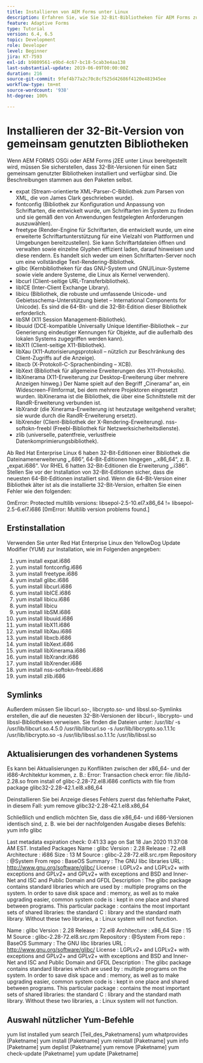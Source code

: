 ```yaml
---
title: Installieren von AEM Forms unter Linux
description: Erfahren Sie, wie Sie 32-Bit-Bibliotheken für AEM Forms zur Verwendung in Linux-Installationen installieren.
feature: Adaptive Forms
type: Tutorial
version: 6.4, 6.5
topic: Development
role: Developer
level: Beginner
jira: KT-7593
exl-id: b9809561-e9bd-4c67-bc18-5cab3e4aa138
last-substantial-update: 2019-06-09T00:00:00Z
duration: 216
source-git-commit: 9fef4b77a2c70c8cf525d42686f4120e481945ee
workflow-type: tm+mt
source-wordcount: '938'
ht-degree: 100%

---
```


# Installieren der 32-Bit-Version von gemeinsam genutzten Bibliotheken

Wenn AEM FORMS OSGi oder AEM Forms j2EE unter Linux bereitgestellt wird, müssen Sie sicherstellen, dass 32-Bit-Versionen für einen Satz gemeinsam genutzter Bibliotheken installiert und verfügbar sind. Die Beschreibungen stammen aus den Paketen selbst.

* expat (Stream-orientierte XML-Parser-C-Bibliothek zum Parsen von XML, die von James Clark geschrieben wurde).
* fontconfig (Bibliothek zur Konfiguration und Anpassung von Schriftarten, die entwickelt wurde, um Schriftarten im System zu finden und sie gemäß den von Anwendungen festgelegten Anforderungen auszuwählen).
* freetype (Render-Engine für Schriftarten, die entwickelt wurde, um eine erweiterte Schriftartunterstützung für eine Vielzahl von Plattformen und Umgebungen bereitzustellen). Sie kann Schriftartdateien öffnen und verwalten sowie einzelne Glyphen effizient laden, darauf hinweisen und diese rendern. Es handelt sich weder um einen Schriftarten-Server noch um eine vollständige Text-Rendering-Bibliothek.
* glibc (Kernbibliotheken für das GNU-System und GNU/Linux-Systeme sowie viele andere Systeme, die Linux als Kernel verwenden).
* libcurl (Client-seitige URL-Transferbibliothek).
* libICE (Inter-Client Exchange Library).
* libicu (Bibliothek, die robuste und umfassende Unicode- und Gebietsschema-Unterstützung bietet – International Components for Unicode). Es sind die 64-Bit- und die 32-Bit-Edition dieser Bibliothek erforderlich.
* libSM (X11 Session Management-Bibliothek).
* libuuid (DCE-kompatible Universally Unique Identifier-Bibliothek – zur Generierung eindeutiger Kennungen für Objekte, auf die außerhalb des lokalen Systems zugegriffen werden kann).
* libX11 (Client-seitige X11-Bibliothek).
* libXau (X11-Autorisierungsprotokoll – nützlich zur Beschränkung des Client-Zugriffs auf die Anzeige).
* libxcb (X-Protokoll-C-Sprachenbinding – XCB).
* libXext (Bibliothek für allgemeine Erweiterungen des X11-Protokolls).
* libXinerama (X11-Erweiterung zur Desktop-Erweiterung über mehrere Anzeigen hinweg.) Der Name spielt auf den Begriff „Cinerama“ an, ein Widescreen-Filmformat, bei dem mehrere Projektoren eingesetzt wurden. libXinerama ist die Bibliothek, die über eine Schnittstelle mit der RandR-Erweiterung verbunden ist.
* libXrandr (die Xinerama-Erweiterung ist heutzutage weitgehend veraltet; sie wurde durch die RandR-Erweiterung ersetzt).
* libXrender (Client-Bibliothek der X-Rendering-Erweiterung). 
nss-softokn-freebl (Freebl-Bibliothek für Netzwerksicherheitsdienste).
* zlib (universelle, patentfreie, verlustfreie Datenkomprimierungsbibliothek).

Ab Red Hat Enterprise Linux 6 haben 32-Bit-Editionen einer Bibliothek die Dateinamenerweiterung „.686“, 64-Bit-Editionen hingegen „.x86_64“, z. B. „expat.i686“. Vor RHEL 6 hatten 32-Bit-Editionen die Erweiterung „.i386“. Stellen Sie vor der Installation von 32-Bit-Editionen sicher, dass die neuesten 64-Bit-Editionen installiert sind. Wenn die 64-Bit-Version einer Bibliothek älter ist als die installierte 32-Bit-Version, erhalten Sie einen Fehler wie den folgenden:

0mError: Protected multilib versions: libsepol-2.5-10.el7.x86_64 != libsepol-2.5-6.el7.i686 [0mError: Multilib version problems found.]

## Erstinstallation

Verwenden Sie unter Red Hat Enterprise Linux den YellowDog Update Modifier (YUM) zur Installation, wie im Folgenden angegeben:

1. yum install expat.i686
2. yum install fontconfig.i686
3. yum install freetype.i686
4. yum install glibc.i686
5. yum install libcurl.i686
6. yum install libICE.i686
7. yum install libicu.i686
8. yum install libicu
9. yum install libSM.i686
10. yum install libuuid.i686
11. yum install libX11.i686
12. yum install libXau.i686
13. yum install libxcb.i686
14. yum install libXext.i686
15. yum install libXinerama.i686
16. yum install libXrandr.i686
17. yum install libXrender.i686
18. yum install nss-softokn-freebl.i686
19. yum install zlib.i686

## Symlinks

Außerdem müssen Sie libcurl.so-, libcrypto.so- und libssl.so-Symlinks erstellen, die auf die neuesten 32-Bit-Versionen der libcurl-, libcrypto- und libssl-Bibliotheken verweisen. Sie finden die Dateien unter: /usr/lib/
-s /usr/lib/libcurl.so.4.5.0 /usr/lib/libcurl.so
-s /usr/lib/libcrypto.so.1.1.1c /usr/lib/libcrypto.so
-s /usr/lib/libssl.so.1.1.1c /usr/lib/libssl.so

## Aktualisierungen des vorhandenen Systems

Es kann bei Aktualisierungen zu Konflikten zwischen der x86_64- und der i686-Architektur kommen, z. B.:
Error: Transaction check error:
file /lib/ld-2.28.so from install of glibc-2.28-72.el8.i686 conflicts with file from package glibc32-2.28-42.1.el8.x86_64

Deinstallieren Sie bei Anzeige dieses Fehlers zuerst das fehlerhafte Paket, in diesem Fall:
yum remove glibc32-2.28-42.1.el8.x86_64

Schließlich und endlich möchten Sie, dass die x86_64- und i686-Versionen identisch sind, z. B. wie bei der nachfolgenden Ausgabe dieses Befehls:
yum info glibc

Last metadata expiration check: 0:41:33 ago on Sat 18 Jan 2020 11:37:08 AM EST.
Installed Packages
Name : glibc
Version : 2.28
Release : 72.el8
Architecture : i686
Size : 13 M
Source : glibc-2.28-72.el8.src.rpm
Repository : @System
From repo : BaseOS
Summary : The GNU libc libraries
URL : http://www.gnu.org/software/glibc/
License : LGPLv2+ and LGPLv2+ with exceptions and GPLv2+ and GPLv2+ with exceptions and BSD and Inner-Net and ISC and Public Domain and GFDL
Description : The glibc package contains standard libraries which are used by : multiple programs on the system. In order to save disk space and : memory, as well as to make upgrading easier, common system code is : kept in one place and shared between programs. This particular package : contains the most important sets of shared libraries: the standard C : library and the standard math library. Without these two libraries, a : Linux system will not function.

Name : glibc
Version : 2.28
Release : 72.el8
Architecture : x86_64
Size : 15 M
Source : glibc-2.28-72.el8.src.rpm
Repository : @System
From repo : BaseOS
Summary : The GNU libc libraries
URL : http://www.gnu.org/software/glibc/
License : LGPLv2+ and LGPLv2+ with exceptions and GPLv2+ and GPLv2+ with exceptions and BSD and Inner-Net and ISC and Public Domain and GFDL
Description : The glibc package contains standard libraries which are used by : multiple programs on the system. In order to save disk space and : memory, as well as to make upgrading easier, common system code is : kept in one place and shared between programs. This particular package : contains the most important sets of shared libraries: the standard C : library and the standard math library. Without these two libraries, a : Linux system will not function.

## Auswahl nützlicher Yum-Befehle

yum list installed
yum search [Teil_des_Paketnamens]
yum whatprovides [Paketname]
yum install [Paketname]
yum reinstall [Paketname]
yum info [Paketname]
yum deplist [Paketname]
yum remove [Paketname]
yum check-update [Paketname]
yum update [Paketname]

